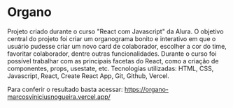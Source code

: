 # Organo

Projeto criado durante o curso "React com Javascript" da Alura. 
O objetivo central do projeto foi criar um organograma bonito e interativo em que o usuário pudesse criar um novo card de colaborador, escolher a cor do time, favoritar colaborador, dentre outras funcionalidades. 
Durante o curso foi possível trabalhar com as principais facetas do React, como a criação de componentes, props, usestate, etc. 
Tecnologias utilizadas: HTML, CSS, Javascript, React, Create React App, Git, Github, Vercel. 

Para conferir o resultado basta acessar:
https://organo-marcosviniciusnogueira.vercel.app/